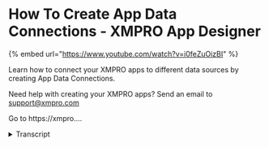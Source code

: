 # How To Create App Data Connections - XMPRO App Designer
{% embed url="https://www.youtube.com/watch?v=i0feZuOizBI" %}



Learn how to connect your XMPRO apps to different data sources by creating App Data Connections. 

Need help with creating your XMPRO apps? Send an email to support@xmpro.com

Go to https://xmpro....
<details>
<summary>Transcript</summary>Learn how to connect your XMPRO apps to different data sources by creating App Data Connections. 

Need help with creating your XMPRO apps? Send an email to support@xmpro.com

Go to https://xmpro....
welcome to another training video from

axon pro today we will be looking at how

to create an app data connection at the

prereqs if you should have already gone

through the video on how to create an

app if you haven't then I highly

recommend that you go through that first

now assuming that you have already

created an app and it's blank the first

thing you need to do is decide what this

app means for your user and what this

happens to do is it going to display

some static information like work

instructions or perhaps it is going to

load data from a database and display it

in a grid or furthermore maybe it is

going to get live data off your assets

like let's say a conveyor belt and

display variable speed or the

temperature inside bearing of a pump so

based on those requirements you will

take next step and you will notice that

any person of the times you would need

to get data from a third party system

from outside now how do you achieve that

well in the app designer inside this

screen you will see there is a button

for app data you can click on that and

that will show you the list of

connections that you already got but

since this is a blank app you you can

see that there is no connection yet so

I'll click on the Add button

and I'll be presented by a list of

connectors that I have available and

that I can use to connect to third-party

systems now what is the connector is a

topic for another video um but for now

we can just assume that connectors would

have already been created by the admin

or the IT

um let's say my requirements are that I

want to display data from from a sequel

table so I'll go ahead and choose

seafood connector and once I choose it

I'm presented with a list of

configuration options that that

connector is asking me for so I'll start

by the name this is a friendly name

which which will just help help us

identify this connection so I'll say for

example Friendster next time I'm going

to configure this connector and it is

asking me for a server name I can use

one of the ones that I got and I want to

use sequel authentication I'll provide

the username I'll then provide the

password but that will do is actually go

ahead and queue that I'm server and get

me a list of all the databases that I

have and the one I want to connect with

this one I can then go ahead and save

this connection and we'll then we add it

to the list of connections in my app now

an important point to note here is that

this connection that we created is going

to be available across all the pages in

my app so it's a one-time exercise you

can figure it once um but you can use it

in all your pages as many times as you

may need so that was the that was how to

create an app data connection in the

next video we hope that we will be

looking at how to use this connection
</details>